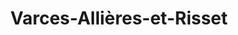 ---
title: Varces-Allières-et-Risset
url: /varces-allieres-et-risset/
latitude: 45.087
longitude: 5.682
---